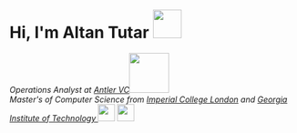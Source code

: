 # Hi, I'm Altan Tutar <img src="https://media0.giphy.com/media/bTrTnPMPq8UORCrBWG/giphy.gif?cid=ecf05e4719046wf09sa0jax4vjelw1sgnffkjycweebih8pd&rid=giphy.gif&ct=g" width="50"> 

<p><em>Operations Analyst at <a href="http://www.antler.co">Antler VC</a><img src="https://media3.giphy.com/media/I6Sy5yXhYKKRrmNgg7/giphy.gif?cid=ecf05e47118dte2gtd4bb06mbmwhhxyaq5vdb95j4j3wej5f&rid=giphy.gif&ct=g" width="70"></br>
<em> Master's of Computer Science from <a href="https://www.imperial.ac.uk/">Imperial College London</a> and <a href="https://www.gatech.edu/"> Georgia Institute of Technology </a> <img src="https://upload.wikimedia.org/wikipedia/commons/thumb/6/6c/Georgia_Tech_seal.svg/1200px-Georgia_Tech_seal.svg.png" width="30"> <img src="https://upload.wikimedia.org/wikipedia/commons/thumb/c/c5/Shield_of_Imperial_College_London.svg/1200px-Shield_of_Imperial_College_London.svg.png" width="30"> </p>
